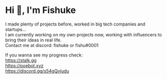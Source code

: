 # Hi 👋, I'm Fishuke

I made plenty of projects before, worked in big tech companies and startups... </br>
I am currently working on my own projects now, working with influencers to bring their ideas in real life. </br>
Contact me at discord: fishuke or fishu#0001

If you wanna see my progress check: </br>
https://stalk.gg </br>
https://poebot.xyz </br>
https://discord.gg/s54gQvjudu </br>
